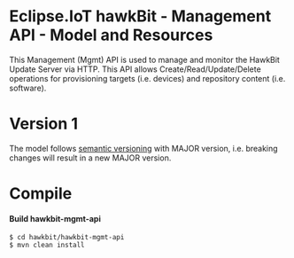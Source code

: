 # Eclipse.IoT hawkBit - Management API - Model and Resources

This Management (Mgmt) API is used to manage and monitor the HawkBit Update Server via HTTP. This API allows Create/Read/Update/Delete operations for provisioning targets (i.e. devices) and repository content (i.e. software).

# Version 1

The model follows [semantic versioning](http://semver.org) with MAJOR version, i.e. breaking changes will result in a new MAJOR version.

# Compile

#### Build hawkbit-mgmt-api

```
$ cd hawkbit/hawkbit-mgmt-api
$ mvn clean install
```

